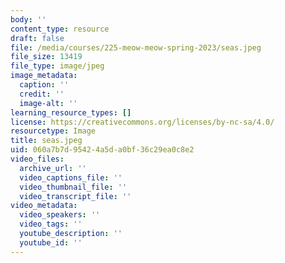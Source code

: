 ```yaml
---
body: ''
content_type: resource
draft: false
file: /media/courses/225-meow-meow-spring-2023/seas.jpeg
file_size: 13419
file_type: image/jpeg
image_metadata:
  caption: ''
  credit: ''
  image-alt: ''
learning_resource_types: []
license: https://creativecommons.org/licenses/by-nc-sa/4.0/
resourcetype: Image
title: seas.jpeg
uid: 060a7b7d-9542-4a5d-a0bf-36c29ea0c8e2
video_files:
  archive_url: ''
  video_captions_file: ''
  video_thumbnail_file: ''
  video_transcript_file: ''
video_metadata:
  video_speakers: ''
  video_tags: ''
  youtube_description: ''
  youtube_id: ''
---
```

